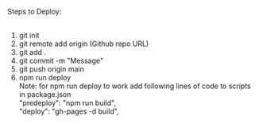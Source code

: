Steps to Deploy:<br />
<br />

1. git init<br />
2. git remote add origin (Github repo URL)<br />
3. git add .<br />
4. git commit -m "Message"<br />
5. git push origin main<br />
6. npm run deploy<br />
   Note: for npm run deploy to work add following lines of code to scripts in package.json<br />
   "predeploy": "npm run build",<br />
   "deploy": "gh-pages -d build",
